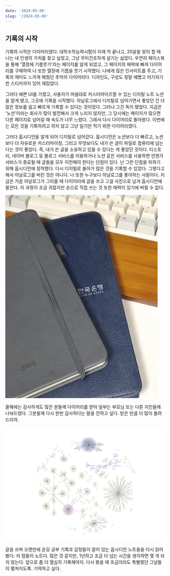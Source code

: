 ```yaml
---
date: '2024-05-08'
slug: '/2024-05-08'
---
```


## 기록의 시작

기록의 시작은 다이어리였다. 대학수학능력시험이 이제 막 끝나고, 20살을 맞이 할 때 나는 내 인생의 가치를 찾고 싶었고, 그냥 무미건조하게 살기는 싫었다. 우연히 페이스북을 통해 '열정에 기름붓기'라는 페이지를 알게 되었고, 그 페이지의 매력에 빠져 다이어리를 구매하여 나 또한 열정에 기름을 붓기 시작했다. 나에게 많은 인사이트를 주고, 기록의 재미도 느끼게 해줬던 추억의 다이어리다. 디자인도, 구성도 정말 예뻤고 아기자기한 스티커까지 있어 재밌었다.

그러다 예쁜 UI를 가졌고, 사용자가 마음대로 커스터마이즈할 수 있는 디지털 노트 노션을 알게 됐고, 그곳에 기록을 시작했다. 아날로그에서 디지털로 넘어가면서 좋았던 건 더 많은 정보를 쉽고 빠르게 기록할 수 있다는 것이었다. 그러나 그건 독이 됐었다. 지금은 '노션'이라는 회사가 많이 발전해서 크게 느리지 않지만, 그 당시에는 페이지가 많으면 다른 페이지로 넘어갈 때 속도가 너무 느렸다. 그래서 다시 다이어리로 돌아왔다. 이번에는 모든 것을 기록하려고 하지 않고 그냥 일기만 적기 위한 다이어리였다.

그러다 옵시디언을 알게 되어 디지털로 넘어갔다. 옵시디언은 노션보다 더 빠르고, 노션보다 더 자유로운 커스터마이징, 그리고 무엇보다도 내가 쓴 글이 파일로 컴퓨터에 남는다는 것이 좋았다. 즉, 내가 쓴 글을 소유하고 있을 수 있다는 게 좋았던 것이다. 티스토리, 네이버 블로그 등 블로그 서비스를 이용하거나 노션 같은 서비스를 사용하면 언젠가 서비스가 종료될 때 글들을 모두 이전해야 한다는 단점이 있다. 난 그런 단점을 피하기 위해 옵시디언에 정착했다. 다시 디지털로 돌아가 많은 것을 기록할 수 있었다. 그렇다고 해서 아날로그를 버린 것은 아니다. 나 또한 누구보다 아날로그를 좋아하는 사람이다. 지금은 가끔 아날로그가 그리울 때 다이어리에 글을 쓰고 그걸 사진으로 남겨 옵시디언에 올린다. 이 과정이 조금 귀찮지만 손으로 직접 쓰는 것 또한 매력이 있기에 버릴 수 없다.

![diary.jpg](..%2Fassets%2Fdiary.jpg)

올해에는 감사하게도 많은 분들께 다이어리를 받아 일부는 부모님 또는 다른 지인들께 나눠드렸다. 그분들께 다시 한번 감사하다는 말을 전하고 싶다. 받은 만큼 더 많이 돌려드리자.  

![img.png](../assets/obsidian.png)

글을 쓰며 오랜만에 온갖 공부 기록과 감정들이 묻어 있는 옵시디언 노트들을 다시 읽어 봤다. 저 점들이 노트다. 많은 것 같지만, 1년하고 조금 더 넘는 시간을 생각하면 몇 개 되지 않는다. 앞으로 좀 더 열심히 기록해야지. 다시 봤을 때 조금이라도 특별했던 그날들이 펼쳐지도록. 기억하고 싶다.
